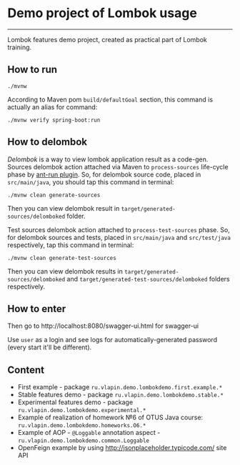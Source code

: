 # Demo project of Lombok usage
____

Lombok features demo project, created as practical part of Lombok training.

## How to run
```shell
./mvnw
```
According to Maven pom `build/defaultGoal` section, this command is actually an alias for command:
```shell
./mvnw verify spring-boot:run 
```

## How to delombok
*Delombok* is a way to view lombok application result as a code-gen.  
Sources delombok action attached via Maven to `process-sources` life-cycle phase by [ant-run plugin](https://maven.apache.org/plugins/maven-antrun-plugin/). So, for delombok source code, placed in `src/main/java`, you should tap this command in terminal:
```shell
./mvnw clean generate-sources
```
Then you can view delombok result in `target/generated-sources/delomboked` folder.

Test sources delombok action attached to `process-test-sources` phase. So, for delombok sources and tests, placed in `src/main/java` and `src/test/java` respectively, tap this command in terminal:
```shell
./mvnw clean generate-test-sources
```
Then you can view delombok results in `target/generated-sources/delomboked` and `target/generated-test-sources/delomboked` folders respectively.

## How to enter
Then go to http://localhost:8080/swagger-ui.html for swagger-ui 

Use `user` as a login and see logs for automatically-generated password (every start it'll be different).

## Content

  - First example - package `ru.vlapin.demo.lombokdemo.first.example.*`
  - Stable features demo - package `ru.vlapin.demo.lombokdemo.stable.*`
  - Experimental features demo - package `ru.vlapin.demo.lombokdemo.experimental.*`
  - Example of realization of homework №6 of OTUS Java course: `ru.vlapin.demo.lombokdemo.homeworks.O6.*`
  - Example of AOP - `@Loggable` annotation aspect - `ru.vlapin.demo.lombokdemo.common.Loggable`
  - OpenFeign example by using http://jsonplaceholder.typicode.com/ site API
